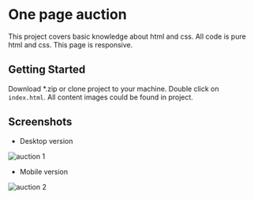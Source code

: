 # One page auction 

This project covers basic knowledge  about html and css.
All code is pure html and css.
This page is responsive.

## Getting Started

Download *.zip or clone project to your machine. 
Double click on `index.html`.
All content images could be found in project.


## Screenshots

* Desktop version

![auction 1](https://user-images.githubusercontent.com/30698617/49394007-7867cd80-f73b-11e8-80dd-02771f88400b.jpg)

* Mobile version

![auction 2](https://user-images.githubusercontent.com/30698617/49394038-8a497080-f73b-11e8-96ef-c505a519575d.jpg)

